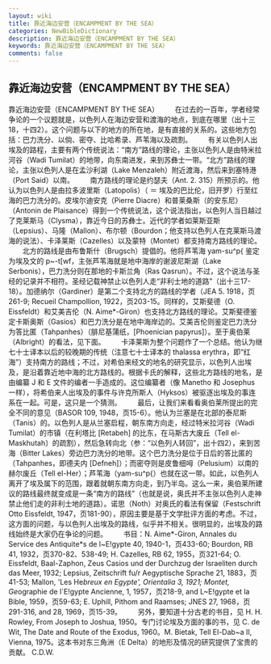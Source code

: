 ```yaml
---
layout: wiki
title: 靠近海边安营（ENCAMPMENT BY THE SEA）
categories: NewBibleDictionary
description: 靠近海边安营（ENCAMPMENT BY THE SEA）
keywords: 靠近海边安营（ENCAMPMENT BY THE SEA）
comments: false
---
```


## 靠近海边安营（ENCAMPMENT BY THE SEA）



靠近海边安营（ENCAMPMENT BY THE SEA）
　　在过去的一百年，学者经常争论的一个议题就是，以色列人在海边安营和渡海的地点，到底在哪里（出十三18，十四2）。这个问题与以下的地方的所在地，是有直接的关系的。这些地方包括：巴力洗分、以倘、密夺、比哈希录、芦苇海以及疏割。
　　有关以色列人出埃及的路程，主要有两个传统说法：“南方”路线的理论，主张以色列人是由特米拉河谷（Wadi Tumilat）的地带，向东南进发，来到苏彝士一带。“北方”路线的理论，主张以色列人是在孟沙利湖（Lake Menzaleh）附近渡海，然后来到塞特港（Port Said）以南。
　　南方路线的理论是约瑟夫（Ant.
2. 315）所预示的。他认为以色列人是由拉多波里斯（Latopolis）（ ＝ 埃及的巴比伦，旧开罗）行至红海的巴力洗分的。皮埃尔迪安克（Pierre Diacre）和普莱桑斯（的安东尼）（Antonin de Plaisance）得到一个传统说法，这个说法指出，以色列人当日越过了克莱斯马（Clysma），靠近今日的苏彝士。近代的学者如莱斯亚斯（Lepsius）、马隆（Mallon）、布尔顿（Bourdon；他支持以色列人在克莱斯马渡海的说法）、卡泽莱斯（Cazelles）以及蒙特（Montet）都支持南方路线的理论。
　　北方的路线是由布鲁斯什（Brugsch）提倡的。他将芦苇海 yam-su^p{ 鉴定为埃及文的 p~-t[wf，主张芦苇海就是地中海岸的谢波尼斯湖（Lake Serbonis），巴力洗分则在那地的卡斯兰角（Ras Qasrun）。不过，这个说法与圣经的记录并不相符。圣经记载神禁止以色列人走“非利士地的道路”（出十三17-18）。加德纳尔（Gardiner）是第二个支持北方的路线的学者（JEA
5. 1918，页261-9; Recueil Champollion,
1922，页203-15。同样的，艾斯斐德（O. Eissfeldt）和艾美吉伦（N. Aime*-Giron）也支持北方路线的理论。艾斯斐德鉴定卡斯奥斯（Gasios）和巴力洗分是在地中海岸边的。艾美吉伦则鉴定巴力洗分为答比匿（Tahpanhes）（腓尼基蒲纸，[Phoenician papyrus]）。至于奥伯莱（Albright）的看法，见下面。
　　卡泽莱斯为整个问题作了一个总结。他认为继七十士译本以后的较晚期的传统（注意七十士译本的 thalassa erythra，即“红海”）支持南方的路线；不过，对希伯来经文的地名的研究显示，以色列人出埃及，是沿着靠近地中海的北方路线的。根据卡氏的解释，这些北方路线的地名，是由编纂 J 和 E 文件的编者一手造成的。这位编纂者（像 Manetho 和 Josephus 一样），将希伯来人出埃及的事件与许克所斯人（Hyksos）被驱逐出埃及的事连系在一起。可是，这只是一个猜测。
　　最后，让我们来看看奥伯莱所提出的完全不同的意见（BASOR
109, 1948，页15-6）。他认为兰塞是在北部的泰尼斯（Tanis）的。以色列人是从兰塞启程，朝东南方向走，经过特米拉河谷（Wadi Tumilat）的市镇（在利塔比 [Retabeh] 的比东，在马斯古大废丘（Tell el-Maskhutah〕的疏割），然后急转向北（参：“以色列人转回”，出十四2），来到苦海（Bitter Lakes）旁边巴力洗分的地带。这个巴力洗分是位于日后的答比匿的（Tahpanhes，即德夫内 [Defneh]）；而密夺则是皮鲁细呣（Pelusium）以南的赫尔废丘（Tell el-Her）；芦苇海（yam-su^p{）也就在这一带。如此，以色列人离开了埃及属下的范围，跟着就朝东南方向走，到乃半岛。这么一来，奥伯莱所建议的路线最终就变成是一条“南方的路线”（也就是说，奥氏并不主张以色列人走神禁止他们走的非利士地的道路）。诺思（Noth）对奥氏的看法有保留（Festschrift Otto Eissfeldt, 1947，页181-90），原因主要是基于文学批评方面的考虑。不过，这方面的问题，与以色列人出埃及的路线，似乎并不相关。很明显的，出埃及的路线始终是大家仍在争论的问题。
　　书目：N. Aime*-Giron, Annales du Service des
Antiquite*s de l~E!gypte 40, 1940-1，页433-60; Bourdon, RB 41, 1932，页370-82、538-49; H. Cazelles, RB 62, 1955，页321-64; O. Eissfeldt, Baal-Zaphon, Zeus Casios und der Durchzug
der Israeliten durch das Meer, 1932; Lepsius, Zeitschrift fu/r Aegyptische Sprache 21, 1883，页41-53; Mallon, 'Les
He*breux en Egypte',
Orientalia 3, 1921; Montet, Ge*ographie de l`E!gypte Ancienne, 1, 1957，页218-9, and L~E!gypte et la Bible, 1959，页59-63; E. Uphill, Pithom and
Raamses; JNES 27, 1968，页291-316, and 28, 1969，页15-39。
　　另外，要知道十分古老的书目，见 H. H. Rowley, From Joseph to Joshua, 1950。专门讨论埃及方面的事的书，见 C. de Wit, The Date and Route of the Exodus, 1960。M. Bietak, Tell El-Dab~a II, Vienna, 1975。这本书对东三角洲（E Delta）的地形及情况的研究提供了宝贵的贡献。
C.D.W.




